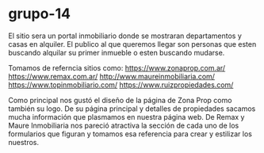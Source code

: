 # grupo-14


El sitio sera un portal inmobiliario donde se mostraran departamentos y casas en alquiler. El publico al que queremos llegar son personas que esten buscando alquilar su primer inmueble o esten buscando mudarse.

Tomamos de referncia sitios como: 
https://www.zonaprop.com.ar/
https://www.remax.com.ar/
http://www.maureinmobiliaria.com/
https://www.topinmobiliario.com/
https://www.ruizpropiedades.com/

Como principal nos gustó el diseño de la página de Zona Prop como también su logo. De su página principal y detalles de propiedades sacamos mucha información que plasmamos en nuestra página web. De Remax y Maure Inmobiliaria nos pareció atractiva la sección de cada uno de los formularios que figuran y tomamos esa referencia para crear y estilizar los nuestros.
